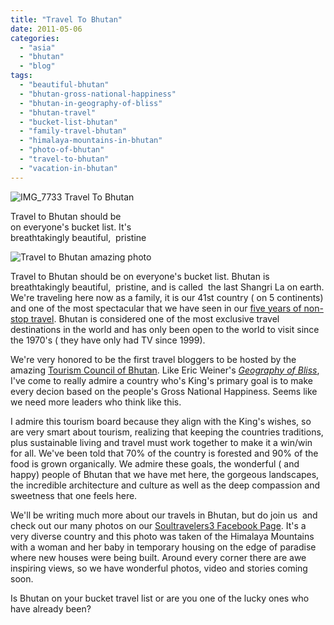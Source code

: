 ```yaml
---
title: "Travel To Bhutan"
date: 2011-05-06
categories: 
  - "asia"
  - "bhutan"
  - "blog"
tags: 
  - "beautiful-bhutan"
  - "bhutan-gross-national-happiness"
  - "bhutan-in-geography-of-bliss"
  - "bhutan-travel"
  - "bucket-list-bhutan"
  - "family-travel-bhutan"
  - "himalaya-mountains-in-bhutan"
  - "photo-of-bhutan"
  - "travel-to-bhutan"
  - "vacation-in-bhutan"
---
```


 ![IMG_7733](https://pub-ac94b3f306b24c0dba4238943c97f2e1.r2.dev/6a00e5502a95078833014e884676ce970d.jpg) Travel To Bhutan

Travel to Bhutan should be  
on everyone's bucket list. It's  
breathtakingly beautiful,  pristine

<!--more-->

![Travel to Bhutan amazing photo](https://pub-ac94b3f306b24c0dba4238943c97f2e1.r2.dev/6a00e5502a9507883301543225eaaa970c.jpg)

Travel to Bhutan should be on everyone's bucket list. Bhutan is breathtakingly beautiful,  pristine, and is called  the last Shangri La on earth. We're traveling here now as a family, it is our 41st country ( on 5 continents) and one of the most spectacular that we have seen in our [five years of non-stop travel](https://pub-ac94b3f306b24c0dba4238943c97f2e1.r2.dev/2010/04/around-the-world-family-travel-soultravelers3-digital-nomad-global-international-family-travel.html "non-stop around the world family travel"). Bhutan is considered one of the most exclusive travel destinations in the world and has only been open to the world to visit since the 1970's ( they have only had TV since 1999).

We're very honored to be the first travel bloggers to be hosted by the amazing [Tourism Council of Bhutan](http://www.tourism.gov.bt/ "Tourism Council of Bhutan"). Like Eric Weiner's [_Geography of Bliss_](http://cgeorge1b.blogspot.com/2010/11/bhutan-happiness-is-policy.html "Geography of Bliss"), I've come to really admire a country who's King's primary goal is to make every decion based on the people's Gross National Happiness. Seems like we need more leaders who think like this.  
  
I admire this tourism board because they align with the King's wishes, so are very smart about tourism, realizing that keeping the countries traditions, plus sustainable living and travel must work together to make it a win/win for all. We've been told that 70% of the country is forested and 90% of the food is grown organically. We admire these goals, the wonderful ( and happy) people of Bhutan that we have met here, the gorgeous landscapes, the incredible architecture and culture as well as the deep compassion and sweetness that one feels here.  
  
We'll be writing much more about our travels in Bhutan, but do join us  and check out our many photos on our [Soultravelers3 Facebook Page](http://www.facebook.com/soultravelers3#!/pages/Soultravelers3com-Around-the-World-Family-Travel-Education-Adventure/185105005187 "Soultravelers3 facebook fan page"). It's a very diverse country and this photo was taken of the Himalaya Mountains with a woman and her baby in temporary housing on the edge of paradise where new houses were being built. Around every corner there are awe inspiring views, so we have wonderful photos, video and stories coming soon.  
  
Is Bhutan on your bucket travel list or are you one of the lucky ones who have already been?

